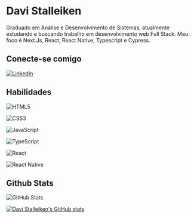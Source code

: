 # Davi Stalleiken

Graduado em Análise e Desenvolvimento de Sistemas, atualmente estudando e buscando trabalho em desenvolvimento web Full Stack. Meu foco é Next.Js, React, React Native, Typescript e Cypress.

## Conecte-se comigo

[![LinkedIn](https://img.shields.io/badge/LinkedIn-000?style=for-the-badge&logo=linkedin&logoColor=0E76A8)](https://www.linkedin.com/in/davi-stalleiken/)

## Habilidades

![HTML5](https://img.shields.io/badge/HTML5-000?style=for-the-badge&logo=html5)

![CSS3](https://img.shields.io/badge/CSS3-000?style=for-the-badge&logo=css3&logoColor=264CE4)

![JavaScript](https://img.shields.io/badge/JavaScript-000?style=for-the-badge&logo=javascript)

![TypeScript](https://img.shields.io/badge/TypeScript-000?style=for-the-badge&logo=typescript)

![React](https://img.shields.io/badge/React-000?style=for-the-badge&logo=react)

![React Native](https://img.shields.io/badge/React-Native-000?style=for-the-badge&logo=React-Native)

## Github Stats

![GitHub Stats](https://github-readme-stats.vercel.app/api?username=DaviStalleiken&theme=dracula&bg_color=000&border_color=30A3DC&show_icons=true&icon_color=30A3DC&title_color=E94D5F&text_color=FFF)

[![Davi Stalleiken's GitHub stats](https://github-readme-stats.vercel.app/api/top-langs?username=DaviStalleiken&hide=html,scss,stylus,blade,jupyter%20notebook,python,css,shell,batchfile,dockerfile,javascript&theme=dracula&show_icons=true)](https://github.com/DaviStalleiken)



